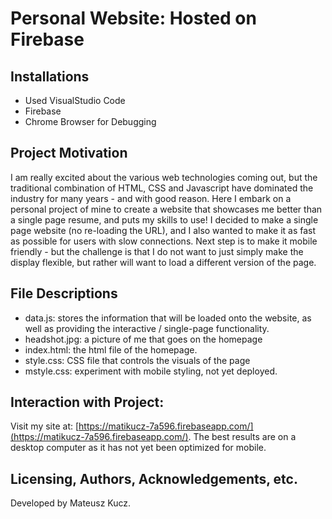# Personal Website: Hosted on Firebase
## Installations
- Used VisualStudio Code
- Firebase
- Chrome Browser for Debugging

## Project Motivation
I am really excited about the various web technologies coming out, but the traditional combination of HTML, CSS and Javascript have dominated the industry for many years - and with good reason. Here I embark on a personal project of mine to create a website that showcases me better than a single page resume, and puts my skills to use! I decided to make a single page website (no re-loading the URL), and I also wanted to make it as fast as possible for users with slow connections. Next step is to make it mobile friendly - but the challenge is that I do not want to just simply make the display flexible, but rather will want to load a different version of the page.

## File Descriptions
- data.js: stores the information that will be loaded onto the website, as well as providing the interactive / single-page functionality.
- headshot.jpg: a picture of me that goes on the homepage
- index.html: the html file of the homepage.
- style.css: CSS file that controls the visuals of the page
- mstyle.css: experiment with mobile styling, not yet deployed.

## Interaction with Project:
Visit my site at: [https://matikucz-7a596.firebaseapp.com/](https://matikucz-7a596.firebaseapp.com/). The best results are on a desktop computer as it has not yet been optimized for mobile.

## Licensing, Authors, Acknowledgements, etc.
Developed by Mateusz Kucz.
